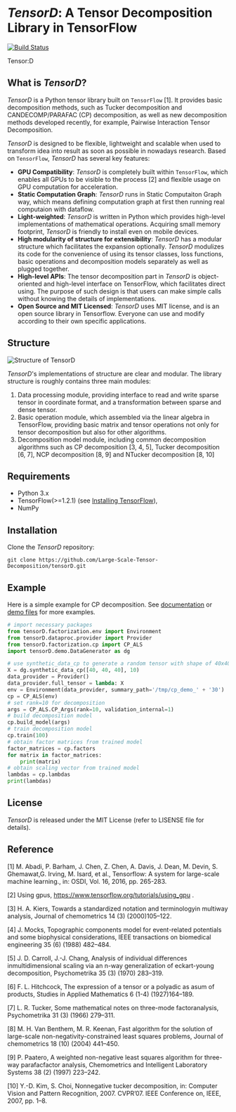 # *TensorD*: A Tensor Decomposition Library in TensorFlow

[![Build Status](https://travis-ci.org/Large-Scale-Tensor-Decomposition/tensorD.svg?branch=master)](https://travis-ci.org/Large-Scale-Tensor-Decomposition/tensorD)

Tensor:D

## What is *TensorD*?

*TensorD* is a Python tensor library built on ``TensorFlow``  [1]. It provides basic decomposition methods, such as Tucker decomposition and CANDECOMP/PARAFAC (CP) decomposition, as well as new decomposition methods developed recently, for example, Pairwise Interaction Tensor Decomposition. 



*TensorD* is designed to be flexible, lightweight and scalable when used to transform idea into result as soon as possible in nowadays research. Based on ``TensorFlow``, *TensorD* has several key features:

- **GPU Compatibility**: *TensorD* is completely built within ``TensorFlow``, which enables all GPUs to be visible to the process [2] and flexible usage on GPU computation for acceleration.
- **Static Computation Graph**: *TensorD* runs in Static Computaiton Graph way, which means defining computation graph at first then running real computaion with dataflow. 
- **Light-weighted**: *TensorD* is written in Python which provides high-level implementations of mathematical operations. Acquiring small memory footprint, *TensorD* is friendly to install even on mobile devices.
- **High modularity of structure for extensibility**: *TensorD* has a modular structure which facilitates the expansion optionally. *TensorD* modulizes its code for the convenience of using its tensor classes, loss functions, basic operations and decomposition models separately as well as plugged together. 
- **High-level APIs**: The tensor decomposition part in *TensorD* is object-oriented and high-level interface on TensorFlow, which facilitates direct using. The purpose of such design is that users can make simple calls without knowing the details of implementations.
- **Open Source and MIT Licensed**: *TensorD* uses MIT license, and is an open source library in Tensorflow. Everyone can use and modify according to their own specific applications.





## Structure

![Structure of TensorD](https://github.com/Large-Scale-Tensor-Decomposition/tensorD/raw/master/pictures/struct.png)

*TensorD*'s implementations of structure are clear and modular. The library structure is roughly contains three main modules: 

1) Data processing module, providing interface to read and write sparse tensor in coordinate format, and a transformation between sparse and dense tensor.
2) Basic operation module, which assembled via the linear algebra in TensorFlow, providing basic matrix and tensor operations not only for tensor decomposition but also for other algorithms.
3) Decomposition model module, including common decomposition algorithms such as CP decomposition [3, 4, 5], Tucker decomposition [6, 7], NCP decomposition [8, 9] and NTucker decomposition [8, 10]





## Requirements

- Python 3.x
- TensorFlow(>=1.2.1) (see  [Installing TensorFlow](https://www.tensorflow.org/install/)),
- NumPy

## Installation

Clone the *TensorD* repository:

```
git clone https://github.com/Large-Scale-Tensor-Decomposition/tensorD.git
```



##  Example

Here is a simple example for CP decomposition. See [documentation](http://smile-lab-tensord.readthedocs.io) or [demo files](https://github.com/Large-Scale-Tensor-Decomposition/tensorD/tree/master/tensorD/demo) for more examples. 

```python
# import necessary packages
from tensorD.factorization.env import Environment
from tensorD.dataproc.provider import Provider
from tensorD.factorization.cp import CP_ALS
import tensorD.demo.DataGenerator as dg

# use synthetic_data_cp to generate a random tensor with shape of 40x40x40
X = dg.synthetic_data_cp([40, 40, 40], 10)
data_provider = Provider()
data_provider.full_tensor = lambda: X
env = Environment(data_provider, summary_path='/tmp/cp_demo_' + '30')
cp = CP_ALS(env)
# set rank=10 for decomposition 
args = CP_ALS.CP_Args(rank=10, validation_internal=1)
# build decomposition model
cp.build_model(args)
# train decomposition model
cp.train(100)
# obtain factor matrices from trained model
factor_matrices = cp.factors
for matrix in factor_matrices:
    print(matrix)
# obtain scaling vector from trained model
lambdas = cp.lambdas
print(lambdas)
```



## License

*TensorD* is released under the MIT License (refer to LISENSE file for details).



## Reference

[1] M. Abadi, P. Barham, J. Chen, Z. Chen, A. Davis, J. Dean, M. Devin, S. Ghemawat,G. Irving, M. Isard, et al., Tensorflow:  A system for large-scale machine learning., in:  OSDI, Vol. 16, 2016, pp. 265-283.

[2] Using gpus, https://www.tensorflow.org/tutorials/using_gpu .

[3] H. A. Kiers, Towards a standardized notation and terminologyin multiway analysis, Journal of chemometrics 14 (3) (2000)105–122.

[4] J. Mocks, Topographic components model for event-related potentials and some biophysical considerations, IEEE transactions on biomedical engineering 35 (6) (1988) 482–484.

[5] J. D. Carroll, J.-J. Chang, Analysis of individual differences inmultidimensional scaling via an n-way generalization of eckart-young decomposition, Psychometrika 35 (3) (1970) 283–319.

[6] F. L. Hitchcock, The expression of a tensor or a polyadic as asum of products, Studies in Applied Mathematics 6 (1-4) (1927)164–189.

[7] L. R. Tucker, Some mathematical notes on three-mode factoranalysis, Psychometrika 31 (3) (1966) 279–311.

[8] M. H. Van Benthem, M. R. Keenan, Fast algorithm for the solution of large-scale non-negativity-constrained least squares problems, Journal of chemometrics 18 (10) (2004) 441–450.

[9] P. Paatero, A weighted non-negative least squares algorithm for three-way parafacfactor analysis, Chemometrics and Intelligent Laboratory Systems 38 (2) (1997) 223–242.	


[10] Y.-D. Kim, S. Choi, Nonnegative tucker decomposition, in: Computer Vision and Pattern Recognition, 2007. CVPR’07. IEEE Conference on, IEEE, 2007, pp. 1–8.